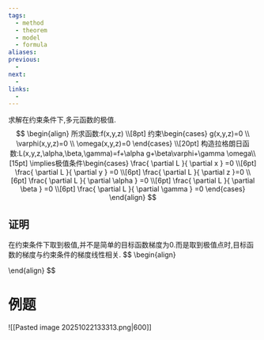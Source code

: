 ```yaml
---
tags:
  - method
  - theorem
  - model
  - formula
aliases:
previous:
  - 
next:
  - 
links:
  -
---
```


求解在约束条件下,多元函数的极值.
$$
\begin{align}
所求函数:f(x,y,z) \\[8pt]
约束\begin{cases}
g(x,y,z)=0 \\
\varphi(x,y,z)=0 \\
\omega(x,y,z)=0
\end{cases} \\[20pt]
 构造拉格朗日函数:L(x,y,z,\alpha,\beta,\gamma)=f+\alpha g+\beta\varphi+\gamma \omega\\[15pt]
\implies极值条件\begin{cases}
\frac{ \partial L }{ \partial x } =0 \\[6pt]
\frac{ \partial L }{ \partial y } =0 \\[6pt]
\frac{ \partial L }{ \partial z }=0 \\[6pt]
\frac{ \partial L }{ \partial \alpha }  =0 \\[6pt]
\frac{ \partial L }{ \partial \beta }  =0 \\[6pt]
\frac{ \partial L }{ \partial \gamma }  =0
\end{cases}
\end{align}
$$
## 证明
在约束条件下取到极值,并不是简单的目标函数梯度为0.而是取到极值点时,目标函数的梯度与约束条件的梯度线性相关.
$$
\begin{align}

\end{align}
$$
# 例题
![[Pasted image 20251022133313.png|600]]



